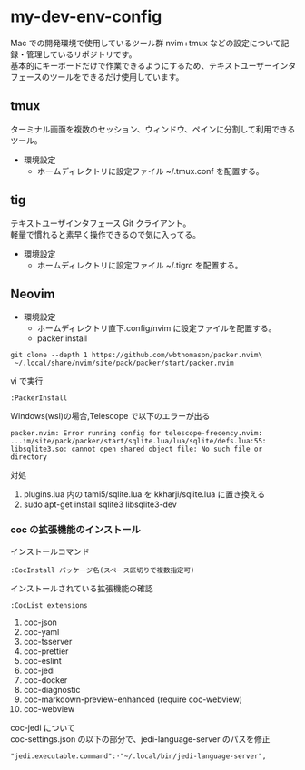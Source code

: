 # my-dev-env-config

Mac での開発環境で使用しているツール群 nvim+tmux などの設定について記録・管理しているリポジトリです。  
基本的にキーボードだけで作業できるようにするため、テキストユーザーインタフェースのツールをできるだけ使用しています。

## tmux

ターミナル画面を複数のセッション、ウィンドウ、ペインに分割して利用できるツール。

- 環境設定
  - ホームディレクトリに設定ファイル ~/.tmux.conf を配置する。

## tig

テキストユーザインタフェース Git クライアント。  
軽量で慣れると素早く操作できるので気に入ってる。

- 環境設定
  - ホームディレクトリに設定ファイル ~/.tigrc を配置する。

## Neovim

- 環境設定
  - ホームディレクトリ直下.config/nvim に設定ファイルを配置する。
  - packer install

```
git clone --depth 1 https://github.com/wbthomason/packer.nvim\
 ~/.local/share/nvim/site/pack/packer/start/packer.nvim
```

vi で実行

```
:PackerInstall
```

Windows(wsl)の場合,Telescope で以下のエラーが出る

```
packer.nvim: Error running config for telescope-frecency.nvim: ...im/site/pack/packer/start/sqlite.lua/lua/sqlite/defs.lua:55: libsqlite3.so: cannot open shared object file: No such file or directory
```

対処

1. plugins.lua 内の tami5/sqlite.lua を kkharji/sqlite.lua に置き換える
2. sudo apt-get install sqlite3 libsqlite3-dev

### coc の拡張機能のインストール

インストールコマンド

```
:CocInstall パッケージ名(スペース区切りで複数指定可)
```

インストールされている拡張機能の確認

```
:CocList extensions
```

1. coc-json
2. coc-yaml
3. coc-tsserver
4. coc-prettier
5. coc-eslint
6. coc-jedi
7. coc-docker
8. coc-diagnostic
9. coc-markdown-preview-enhanced (require coc-webview)
10. coc-webview

coc-jedi について  
coc-settings.json の以下の部分で、jedi-language-server のパスを修正

```
"jedi.executable.command":⋅"~/.local/bin/jedi-language-server",
```
